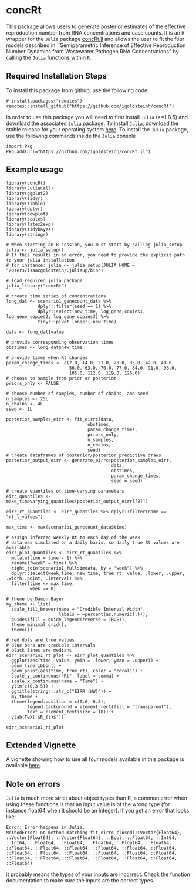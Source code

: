 # concRt
This package allows users to generate posterior estimates of the effective reproduction number from RNA concentrations and case counts. 
It is an `R` wrapper for the `Julia` package [concRt.jl](https://github.com/igoldsteinh/concRt.jl) and allows the user to fit the four models described in ``Semiparametric Inference of Effective Reproduction Number
Dynamics from Wastewater Pathogen RNA Concentrations" by calling the `Julia` functions within `R`. 

## Required Installation Steps
To install this package from github, use the following code:
```
# install.packages("remotes")
remotes::install_github("https://github.com/igoldsteinh/concRt")
```
In order to use this package you will need to first install `Julia` (>=1.8.5) and download the associated [`Julia` package]("https://github.com/igoldsteinh/concRt.jl").
To install `Julia`, download the stable release for your operating system [here](https://julialang.org/downloads/).
To install the `Julia` package, use the following commands inside the `Julia` console
```
import Pkg
Pkg.add(url="https://github.com/igoldsteinh/concRt.jl")
```

## Example usage
```
library(concRt)
library(JuliaCall)
library(ggplot2)
library(tidyr)
library(tibble)
library(dplyr)
library(cowplot)
library(scales)
library(latex2exp)
library(tidybayes)
library(stringr)

# When starting an R session, you must start by calling julia_setup
julia <- julia_setup()
# If this results in an error, you need to provide the explicit path to your julia installation
# for instance: julia <- julia_setup(JULIA_HOME = "/Users/isaacgoldstein/.juliaup/bin")

# load required julia package 
julia_library("concRt")

# create time series of concentrations
long_dat <- scenario1_genecount_data %>% 
            dplyr::filter(seed == 1) %>% 
            dplyr::select(new_time, log_gene_copies1, log_gene_copies2, log_gene_copies3) %>%             
            tidyr::pivot_longer(-new_time)

data <- long_dat$value

# provide corresponding observation times
obstimes <- long_dat$new_time

# provide times when Rt changes
param_change_times <- c(7.0, 14.0, 21.0, 28.0, 35.0, 42.0, 49.0, 
                        56.0, 63.0, 70.0, 77.0, 84.0, 91.0, 98.0, 
                        105.0, 112.0, 119.0, 126.0)
# choose to sample from prior or posterior
priors_only <- FALSE

# choose number of samples, number of chains, and seed
n_samples <- 25L
n_chains <- 4L
seed <- 1L

posterior_samples_eirr <- fit_eirrc(data, 
                               obstimes, 
                               param_change_times, 
                               priors_only, 
                               n_samples, 
                               n_chains, 
                               seed)
# create dataframes of posterior/posterior predictive draws
posterior_output_eirr <- generate_eirrc(posterior_samples_eirr,
                                        data,
                                        obstimes, 
                                        param_change_times,
                                        seed = seed)

# create quantiles of time-varying parameters
eirr_quantiles <- make_timevarying_quantiles(posterior_output_eirr[[2]])

eirr_rt_quantiles <- eirr_quantiles %>% dplyr::filter(name == "rt_t_values")

max_time <- max(scenario1_genecount_data$time)

# assign inferred weekly Rt to each day of the week
# data was simulated on a daily basis, so daily true Rt values are available
eirr_plot_quantiles <- eirr_rt_quantiles %>%
  mutate(time = time - 1) %>%
  rename("week" = time) %>%
  right_join(scenario1_fullsimdata, by = "week") %>%
  dplyr::select(week,time, new_time, true_rt, value, .lower, .upper, .width,.point, .interval) %>%
  filter(time <= max_time,
         week >= 0)

# theme by Damon Bayer
my_theme <- list(
  scale_fill_brewer(name = "Credible Interval Width",
                    labels = ~percent(as.numeric(.))),
  guides(fill = guide_legend(reverse = TRUE)),
  theme_minimal_grid(),
  theme())

# red dots are true values
# blue bars are credible intervals
# black lines are medians
eirr_scenario1_rt_plot <- eirr_plot_quantiles %>%
  ggplot(aes(time, value, ymin = .lower, ymax = .upper)) +
  geom_lineribbon() +
  geom_point(aes(time, true_rt), color = "coral1") + 
  scale_y_continuous("Rt", label = comma) +
  scale_x_continuous(name = "Time") +
  ylim(c(0,3.5)) +
  ggtitle(stringr::str_c("EIRR (WW)")) +
  my_theme + 
  theme(legend.position = c(0.6, 0.8),
        legend.background = element_rect(fill = "transparent"),
        text = element_text(size = 18)) +
  ylab(TeX('$R_{t}$')) 

eirr_scenario1_rt_plot

```
## Extended Vignette
A vignette showing how to use all four models available in this package is available [here](https://github.com/igoldsteinh/concRt/blob/main/vignettes/test-vignette.Rmd).

## Note on errors
`Julia` is much more strict about object types than R, a common error when using these functions is that an input value is of the wrong type (for instance float64 when it should be an integer). If you get an error that looks like:
```
Error: Error happens in Julia.
MethodError: no method matching fit_eirrc_closed(::Vector{Float64}, ::Vector{Float64}, ::Vector{Float64}, ::Bool, ::Float64, ::Int64, ::Int64, ::Float64, ::Float64, ::Float64, ::Float64, ::Float64, ::Float64, ::Float64, ::Float64, ::Float64, ::Float64, ::Float64, ::Float64, ::Float64, ::Float64, ::Float64, ::Float64, ::Float64, ::Float64, ::Float64, ::Float64, ::Float64, ::Float64, ::Float64, ::Float64)
```
it probably means the types of your inputs are incorrect. Check the function documentation to make sure the inputs are the correct types. 

